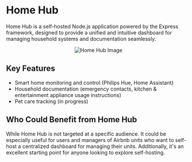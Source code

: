 # Home Hub

Home Hub is a self-hosted Node.js application powered by the Express framework, designed to provide a unified and intuitive dashboard for managing household systems and documentation seamlessly.

<div align="center">

  <img src="https://github.com/YourUsername/HomeHub/raw/main/img/gh/BENWRI-SITE-GH.png" alt="Home Hub Image">

</div>

## Key Features
  - Smart home monitoring and control (Philips Hue, Home Assistant)
  - Household documentation (emergency contacts, kitchen & entertainment appliance usage instructions)
  - Pet care tracking (in progress)

## Who Could Benefit from Home Hub

While Home Hub is not targeted at a specific audience. It could be especially useful for users and managers of Airbnb units who want to self-host a centralized dashboard for managing their units. Additionally, it's an excellent starting point for anyone looking to explore self-hosting.
